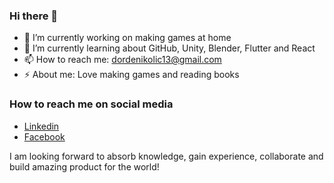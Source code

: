 ### Hi there 👋

- 🔭 I’m currently working on making games at home
- 🌱 I’m currently learning about GitHub, Unity, Blender, Flutter and React
- 📫 How to reach me: dordenikolic13@gmail.com
- ⚡ About me: Love making games and reading books

### How to reach me on social media
- [Linkedin](https://www.linkedin.com/in/dorde-nikolic-91b4791ba/)
- [Facebook](https://www.facebook.com/djole.nikolic.9/)

I am looking forward to absorb knowledge, gain experience, collaborate and build amazing product for the world!
